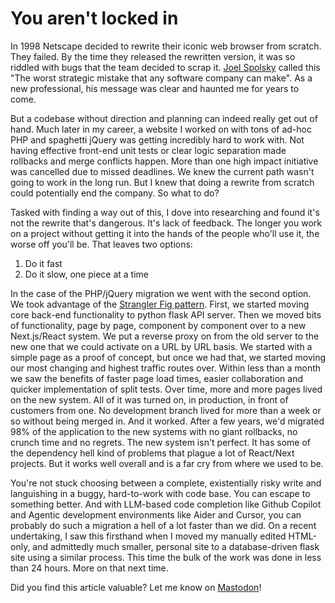 # You aren't locked in
In 1998 Netscape decided to rewrite their iconic web browser from scratch. They failed. By the time they released the rewritten version, it was so riddled with bugs that the team decided to scrap it. [Joel Spolsky](https://www.joelonsoftware.com/2000/04/06/things-you-should-never-do-part-i/) called this "The worst strategic mistake that any software company can make". As a new professional, his message was clear and haunted me for years to come.

But a codebase without direction and planning can indeed really get out of hand. Much later in my career, a website I worked on with tons of ad-hoc PHP and spaghetti jQuery was getting incredibly hard to work with. Not having effective front-end unit tests or clear logic separation made rollbacks and merge conflicts happen. More than one high impact initiative was cancelled due to missed deadlines. We knew the current path wasn't going to work in the long run. But I knew that doing a rewrite from scratch could potentially end the company. So what to do?

Tasked with finding a way out of this, I dove into researching and found it's not the rewrite that's dangerous. It's lack of feedback. The longer you work on a project without getting it into the hands of the people who'll use it, the worse off you'll be. That leaves two options:

1. Do it fast
2. Do it slow, one piece at a time

In the case of the PHP/jQuery migration we went with the second option. We took advantage of the [Strangler Fig pattern](https://martinfowler.com/bliki/StranglerFigApplication.html). First, we started moving core back-end functionality to python flask API server. Then we moved bits of functionality, page by page, component by component over to a new Next.js/React system. We put a reverse proxy on from the old server to the new one that we could activate on a URL by URL basis. We started with a simple page as a proof of concept, but once we had that, we started moving our most changing and highest traffic routes over. Within less than a month we saw the benefits of faster page load times, easier collaboration and quicker implementation of split tests. Over time, more and more pages lived on the new system. All of it was turned on, in production, in front of customers from one. No development branch lived for more than a week or so without being merged in. And it worked. After a few years, we'd migrated 98% of the application to the new systems with no giant rollbacks, no crunch time and no regrets. The new system isn't perfect. It has some of the dependency hell kind of problems that plague a lot of React/Next projects. But it works well overall and is a far cry from where we used to be.

You're not stuck choosing between a complete, existentially risky write and languishing in a buggy, hard-to-work with code base. You can escape to something better. And with LLM-based code completion like Github Copilot and Agentic development environments like Aider and Cursor, you can probably do such a migration a hell of a lot faster than we did. On a recent undertaking, I saw  this firsthand when I moved my manually edited HTML-only, and admittedly much smaller, personal site to a database-driven flask site using a similar process. This time the bulk of the work was done in less than 24 hours. More on that next time.

Did you find this article valuable? Let me know on [Mastodon](https://social.linux.pizza/@Natris1979)!

